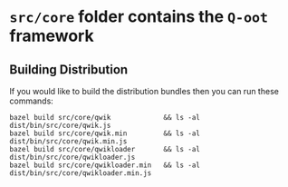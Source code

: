 # `src/core` folder contains the `Q-oot` framework

## Building Distribution

If you would like to build the distribution bundles then you can run these commands:

```
bazel build src/core/qwik             && ls -al dist/bin/src/core/qwik.js
bazel build src/core/qwik.min         && ls -al dist/bin/src/core/qwik.min.js
bazel build src/core/qwikloader       && ls -al dist/bin/src/core/qwikloader.js
bazel build src/core/qwikloader.min   && ls -al dist/bin/src/core/qwikloader.min.js
```
